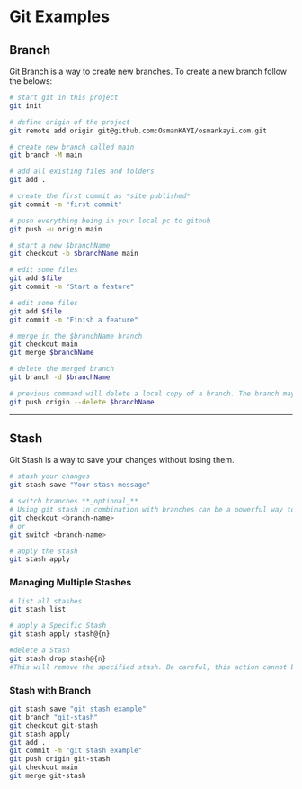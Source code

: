 # Git Examples

## Branch

Git Branch is a way to create new branches. To create a new branch follow the belows:

```BASH
# start git in this project
git init

# define origin of the project
git remote add origin git@github.com:OsmanKAYI/osmankayi.com.git

# create new branch called main
git branch -M main

# add all existing files and folders
git add .

# create the first commit as *site published*
git commit -m "first commit"

# push everything being in your local pc to github
git push -u origin main

# start a new $branchName
git checkout -b $branchName main

# edit some files
git add $file
git commit -m "Start a feature"

# edit some files
git add $file
git commit -m "Finish a feature"

# merge in the $branchName branch
git checkout main
git merge $branchName

# delete the merged branch
git branch -d $branchName

# previous command will delete a local copy of a branch. The branch may still exist in remote repos. To delete a remote branch execute the following
git push origin --delete $branchName
```

---

## Stash

Git Stash is a way to save your changes without losing them.

```BASH
# stash your changes
git stash save "Your stash message"

# switch branches **_optional_**
# Using git stash in combination with branches can be a powerful way to manage your changes.
git checkout <branch-name>
# or
git switch <branch-name>

# apply the stash
git stash apply
```

### Managing Multiple Stashes

```BASH
# list all stashes
git stash list

# apply a Specific Stash
git stash apply stash@{n}

#delete a Stash
git stash drop stash@{n}
#This will remove the specified stash. Be careful, this action cannot be undone.
```

### Stash with Branch

```BASH
git stash save "git stash example"
git branch "git-stash"
git checkout git-stash
git stash apply
git add .
git commit -m "git stash example"
git push origin git-stash
git checkout main
git merge git-stash
```

